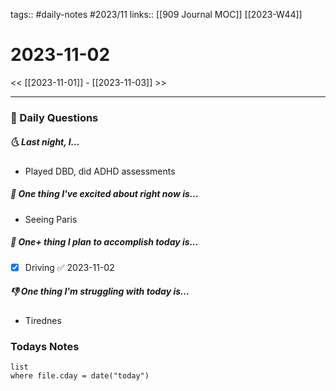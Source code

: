 tags:: #daily-notes #2023/11 
links:: [[909 Journal MOC]] [[2023-W44]]
# 2023-11-02

<< [[2023-11-01]] - [[2023-11-03]] >>

---
### 📅 Daily Questions
##### 🌜 Last night, I...
- Played DBD, did ADHD assessments

##### 🙌 One thing I've excited about right now is...
- Seeing Paris

##### 🚀 One+ thing I plan to accomplish today is...
- [x] Driving ✅ 2023-11-02

##### 👎 One thing I'm struggling with today is...
- Tirednes

### Todays Notes
```dataview
list 
where file.cday = date("today")
```
